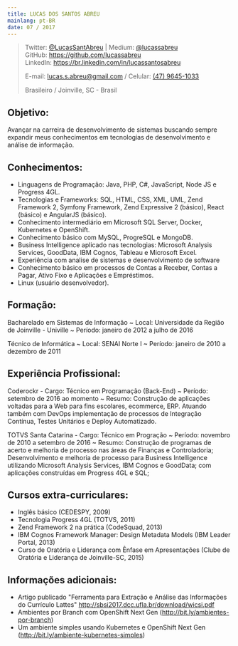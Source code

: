 ```yaml
---
title: LUCAS DOS SANTOS ABREU
mainlang: pt-BR
date: 07 / 2017
---
```


> Twitter: [\@LucasSantAbreu](http://twitter.com/LucasSantAbreu) |
> Medium: [\@lucassabreu](https://medium.com/@lucassabreu/)  
> GitHub: <https://github.com/lucassabreu>  
> LinkedIn: <https://br.linkedin.com/in/lucassantosabreu>
>
> E-mail: [lucas.s.abreu@gmail.com](mailto:lucas.s.abreu@gmail.com) / Celular: [(47) 9645-1033](tel:554796451033)
>
> Brasileiro / Joinville, SC - Brasil

Objetivo:
---------

Avançar na carreira de desenvolvimento de sistemas buscando sempre expandir meus conhecimentos em tecnologias de desenvolvimento e análise de informação.

Conhecimentos:
--------------

 * Linguagens de Programação: Java, PHP, C#, JavaScript, Node JS e Progress 4GL.
 * Tecnologias e Frameworks: SQL, HTML, CSS, XML, UML, Zend Framework 2, Symfony Framework, Zend Expressive 2 (básico), React (básico) e AngularJS (básico).
 * Conhecimento intermediário em Microsoft SQL Server, Docker, Kubernetes e OpenShift.
 * Conhecimento básico com MySQL, ProgreSQL e MongoDB.
 * Business Intelligence aplicado nas tecnologias: Microsoft Analysis Services, GoodData, IBM Cognos, Tableau e Microsoft Excel.
 * Experiência com analise de sistemas e desenvolvimento de software
 * Conhecimento básico em processos de Contas a Receber, Contas a Pagar, Ativo Fixo e Aplicações e Empréstimos.
 * Linux (usuário desenvolvedor).

Formação:
---------

Bacharelado em Sistemas de Informação
  ~ Local: Universidade da Região de Joinville - Univille
  ~ Período: janeiro de 2012 a julho de 2016

Técnico de Informática
  ~ Local: SENAI Norte I
  ~ Período: janeiro de 2010 a dezembro de 2011

Experiência Profissional:
-------------------------

Coderockr - Cargo: Técnico em Programação (Back-End)
 ~ Período: setembro de 2016 ao momento
 ~ Resumo: Construção de aplicações voltadas para a Web para fins escolares, ecommerce, ERP. Atuando também com DevOps implementação de processos de Integração Contínua, Testes Unitários e Deploy Automatizado.

TOTVS Santa Catarina - Cargo: Técnico em Progração
 ~ Período: novembro de 2010 a setembro de 2016
 ~ Resumo: Construção de programas de acerto e melhoria de processo nas áreas de Finanças e Controladoria; Desenvolvimento e melhoria de processo para Business Intelligence utilizando Microsoft Analysis Services, IBM Cognos e GoodData; com aplicações construídas em Progress 4GL e SQL;

Cursos extra-curriculares:
--------------------------

 * Inglês básico (CEDESPY, 2009)
 * Tecnologia Progress 4GL (TOTVS, 2011)
 * Zend Framework 2 na prática (CodeSquad, 2013)
 * IBM Cognos Framework Manager: Design Metadata Models (IBM Leader Portal, 2013)
 * Curso de Oratória e Liderança com Ênfase em Apresentações (Clube de Oratória e Liderança de Joinville-SC, 2015)

Informações adicionais:
-----------------------

 * Artigo publicado "Ferramenta para Extração e Análise das Informações do Currículo Lattes" <http://sbsi2017.dcc.ufla.br/download/wicsi.pdf>
 * Ambientes por Branch com OpenShift Next Gen (<http://bit.ly/ambientes-por-branch>)
 * Um ambiente simples usando Kubernetes e OpenShift Next Gen (<http://bit.ly/ambiente-kubernetes-simples>)

